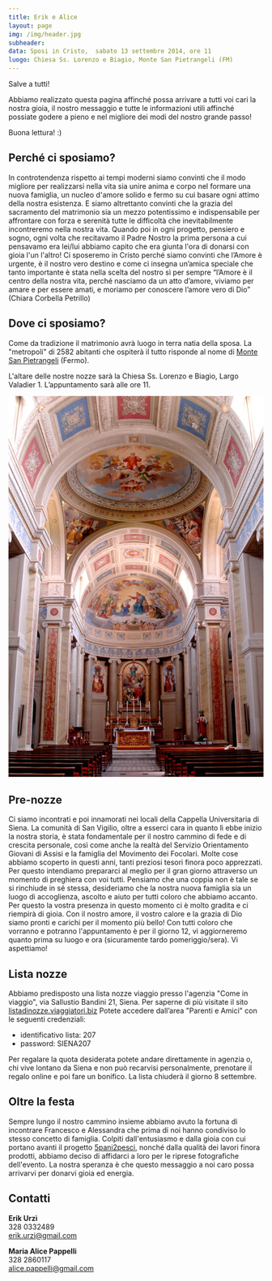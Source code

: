 ```yaml
---
title: Erik e Alice
layout: page
img: /img/header.jpg
subheader:
data: Sposi in Cristo,  sabato 13 settembre 2014, ore 11
luogo: Chiesa Ss. Lorenzo e Biagio, Monte San Pietrangeli (FM)
---
```



Salve a tutti!

Abbiamo realizzato questa pagina affinché  possa arrivare a tutti voi cari la nostra gioia, il nostro messaggio e tutte le informazioni utili affinché possiate godere a pieno e nel migliore dei modi del nostro grande passo!

Buona lettura! :)

## Perché ci sposiamo?

In controtendenza rispetto ai tempi moderni siamo convinti che il modo migliore per realizzarsi nella vita sia unire anima e corpo nel formare una nuova famiglia, un nucleo d'amore solido e fermo su cui basare ogni attimo della nostra esistenza. E siamo altrettanto convinti che la grazia del sacramento del matrimonio sia un mezzo potentissimo e indispensabile per affrontare con forza e serenità tutte le difficoltà che inevitabilmente incontreremo nella nostra vita. Quando poi in ogni  progetto, pensiero e sogno, ogni volta che recitavamo il Padre Nostro la prima persona a cui pensavamo era lei/lui abbiamo capito che era giunta l'ora di donarsi con gioia l'un l'altro! Ci sposeremo in Cristo perché siamo convinti che l’Amore è urgente, è il nostro vero destino e come ci insegna un’amica speciale che tanto importante è stata nella scelta del nostro sì per sempre “l’Amore è il centro della nostra vita, perché nasciamo da un atto d’amore, viviamo per amare e per essere amati, e moriamo per conoscere l’amore vero di Dio” (Chiara Corbella Petrillo)


## Dove ci sposiamo?

Come da tradizione il matrimonio avrà luogo in terra natia della sposa. La "metropoli" di 2582 abitanti che ospiterà il tutto risponde al nome di [Monte San Pietrangeli](http://it.wikipedia.org/wiki/Monte_San_Pietrangeli) (Fermo).

L'altare delle nostre nozze sarà la Chiesa Ss. Lorenzo e Biagio, Largo Valadier  1. L’appuntamento sarà alle ore 11.

![](/img/chiesa.jpg)


## Pre-nozze

Ci siamo incontrati e poi innamorati nei locali della Cappella Universitaria di Siena. La comunità di San Vigilio, oltre a esserci cara in quanto lì ebbe inizio la nostra storia, è stata fondamentale per il nostro cammino di fede e di crescita personale, così come anche la realtà del Servizio Orientamento Giovani di Assisi e la famiglia del Movimento dei Focolari. Molte cose abbiamo scoperto in questi anni, tanti preziosi tesori finora poco apprezzati. Per questo intendiamo prepararci al meglio per il gran giorno attraverso un momento di preghiera con voi tutti. Pensiamo che una coppia non è tale se si rinchiude in sé stessa, desideriamo che la nostra nuova famiglia sia un luogo di accoglienza, ascolto e aiuto per tutti coloro che abbiamo accanto. Per questo la vostra presenza in questo momento ci è molto gradita e ci riempirà di gioia. Con il nostro amore, il vostro calore e la grazia di Dio siamo pronti e carichi per il momento più bello! Con tutti coloro che vorranno e potranno l'appuntamento è per il giorno 12, vi aggiorneremo quanto prima su luogo e ora (sicuramente tardo pomeriggio/sera). Vi aspettiamo!


## Lista nozze

Abbiamo predisposto una lista nozze viaggio presso l'agenzia "Come in viaggio", via Sallustio Bandini 21, Siena. Per saperne di più visitate il sito [listadinozze.viaggiatori.biz](http://listadinozze.viaggiatori.biz/) Potete accedere dall’area "Parenti e Amici" con le seguenti credenziali:

- identificativo lista: 207
- password: SIENA207

Per regalare la quota desiderata potete andare direttamente in agenzia o, chi vive lontano da Siena e non può recarvisi personalmente, prenotare il regalo online e poi fare un bonifico. La lista chiuderà il giorno 8 settembre.

## Oltre la festa

Sempre lungo il nostro cammino insieme abbiamo avuto la fortuna di incontrare Francesco e Alessandra che prima di noi hanno condiviso lo stesso concetto di famiglia. Colpiti dall'entusiasmo e dalla gioia con cui portano avanti il progetto [5pani2pesci](http://5p2p.it/), nonché dalla qualità dei lavori finora prodotti, abbiamo deciso di affidarci a loro per le riprese fotografiche dell'evento. La nostra speranza è che questo messaggio a noi caro possa arrivarvi per donarvi gioia ed energia. 


## Contatti

<div>
	<div class="col1">


<b>Erik Urzì</b> <br>
328 0332489 <br>
erik.urzi@gmail.com

</div>
<div class="col2">

<b>Maria Alice Pappelli</b>  <br>
328 2860117  <br>
alice.pappelli@gmail.com

</div>
<div style="clear: both"></div>